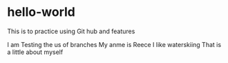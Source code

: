 # hello-world
This is to practice using Git hub and features

I am Testing the us of branches
My anme is Reece
I like waterskiing
That is a little about myself
